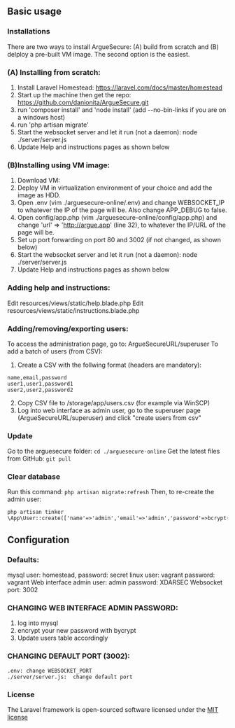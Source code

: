 ## Basic usage

### Installations

There are two ways to install ArgueSecure: (A) build from scratch and (B) delploy a pre-built VM image. The second option is the easiest.

### (A) Installing from scratch:
1. Install Laravel Homestead: https://laravel.com/docs/master/homestead  
2. Start up the machine then get the repo: https://github.com/danionita/ArgueSecure.git
3. run 'composer install' and 'node install' (add --no-bin-links if you are on a windows host) 
4. run 'php artisan migrate'
6. Start the websocket server and let it run (not a daemon): node ./server/server.js 
7. Update Help and instructions pages as shown below

### (B)Installing using VM image:
1. Download VM:
2. Deploy VM in virtualization environment of your choice and add the image as HDD.
3. Open .env (vim ./arguesecure-online/.env) and change WEBSOCKET_IP to whatever the IP of the page will be. Also change APP_DEBUG to false.
4. Open config/app.php (vim ./arguesecure-online/config/app.php) and change 'url' => 'http://argue.app' (line 32), to whatever the IP/URL of the page will be.
5. Set up port forwarding on port 80 and 3002 (if not changed, as shown below)
6. Start the websocket server and let it run (not a daemon): node ./server/server.js 
7. Update Help and instructions pages as shown below

### Adding help and instructions:

Edit resources/views/static/help.blade.php
Edit resources/views/static/instructions.blade.php

### Adding/removing/exporting users:

To access the administration page, go to: ArgueSecureURL/superuser
To add a batch of users (from CSV):
1. Create a CSV with the follwing format (headers are mandatory):
  ```
  name,email,password
  user1,user1,password1
  user2,user2,password2
  ```
2. Copy CSV file to /storage/app/users.csv (for example via WinSCP)
3. Log into web interface as admin user, go to the superuser page (ArgueSecureURL/superuser) and click "create users from csv"

### Update

Go to the arguesecure folder: ```cd ./arguesecure-online```
Get the latest files from GitHub: ```git pull```

### Clear database 

Run this command: ```php artisan migrate:refresh```
Then, to re-create the admin user: 
```
php artisan tinker
\App\User::create(['name'=>'admin','email'=>'admin','password'=>bcrypt('XDARSEC')]);
```

## Configuration

### Defaults:

mysql user: homestead, password: secret
linux user: vagrant password: vagrant
Web interface admin user: admin password: XDARSEC
Websocket port: 3002

### CHANGING WEB INTERFACE ADMIN PASSWORD:

1. log into mysql
2. encrypt your new password with bycrypt
3. Update users table accordingly

### CHANGING DEFAULT PORT (3002):

```
.env: change WEBSOCKET_PORT
./server/server.js:  change default port
```


### License

The Laravel framework is open-sourced software licensed under the [MIT license](http://opensource.org/licenses/MIT)
